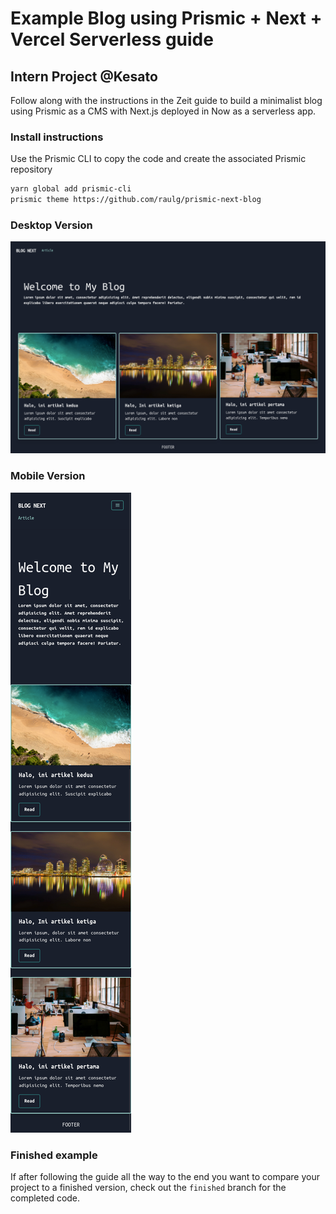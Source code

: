 # Example Blog using Prismic + Next + Vercel Serverless guide

## Intern Project @Kesato

Follow along with the instructions in the Zeit guide to build a minimalist blog using Prismic as a CMS with Next.js deployed in Now as a serverless app.

### Install instructions
Use the Prismic CLI to copy the code and create the associated Prismic repository

```bash
yarn global add prismic-cli 
prismic theme https://github.com/raulg/prismic-next-blog
```

### Desktop Version
![Image 1](screenshoot/1.png)

### Mobile Version
![Image 2](screenshoot/2.png)

### Finished example
If after following the guide all the way to the end you want to compare your project to a finished version, check out the `finished` branch for the completed code.
